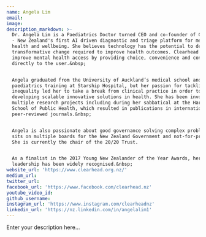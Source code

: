 ```yaml
---
name: Angela Lim
email:
image:
description_markdown: >-
  Dr. Angela Lim is a Paediatrics Doctor turned CEO and co-founder of Clearhead
  - New Zealand's first AI driven diagnostic and triage platform for mental
  health and wellbeing. She believes technology has the potential to deliver the
  transformative change required to improve health outcomes. Clearhead aims to
  improve mental health access by providing choice, convenience and control
  directly to the user.&nbsp;


  Angela graduated from the University of Auckland’s medical school and started
  paediatrics training at Starship Hospital, but her passion for tackling
  inequality led her to take a break from clinical practice in order to focus on
  developing scalable innovative solutions in health. She has been involved in
  multiple research projects including during her sabbatical at the Harvard
  School of Public Health, which resulted in publications in international
  peer-reviewed journals.&nbsp;


  Angela is also passionate about good governance solving complex problems, and
  sits on multiple boards for the New Zealand Government and not-for-profits.
  She is currently the chair of the 20/20 Trust.


  As a finalist in the 2017 Young New Zealander of the Year Awards, her
  leadership has been widely recognised.&nbsp;
website_url: 'https://www.clearhead.org.nz/'
medium_url:
twitter_url:
facebook_url: 'https://www.facebook.com/clearhead.nz'
youtube_video_id:
github_username:
instagram_url: 'https://www.instagram.com/clearheadnz'
linkedin_url: 'https://nz.linkedin.com/in/angelalim1'
---
```


Enter your description here...
